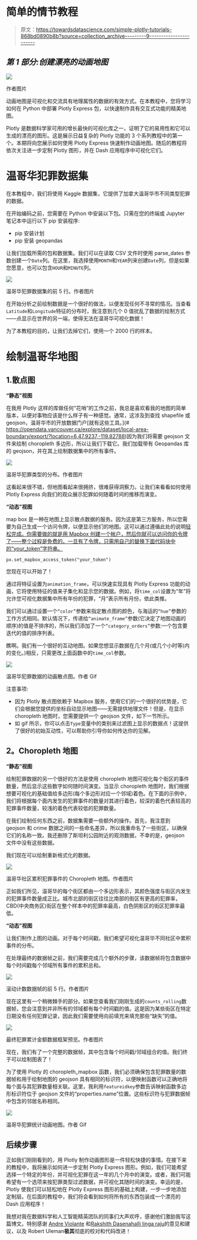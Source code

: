 # 简单的情节教程

> 原文：<https://towardsdatascience.com/simple-plotly-tutorials-868bd0890b8b?source=collection_archive---------9----------------------->

## *第 1 部分:创建漂亮的动画地图*

![](img/c41d411ddc63cd1e7e30a2cb6f015fa2.png)

作者图片

动画地图是可视化和交流具有地理属性的数据的有效方式。在本教程中，您将学习如何在 Python 中部署 Plotly Express 包，以快速制作具有交互式功能的精美地图。

Plotly 是数据科学家可用的增长最快的可视化库之一，证明了它的易用性和它可以生成的漂亮的图形。这是展示日益复杂的 Plotly 功能的 3 个系列教程中的第一个。本期将向您展示如何使用 Plotly Express 快速制作动画地图。随后的教程将依次关注进一步定制 Plotly 图形，并在 Dash 应用程序中可视化它们。

# **温哥华犯罪数据集**

在本教程中，我们将使用 Kaggle 数据集，它提供了加拿大温哥华市不同类型犯罪的数据。

在开始编码之前，您需要在 Python 中安装以下包。只需在您的终端或 Jupyter 笔记本中运行以下 pip 安装程序:

*   pip 安装计划
*   pip 安装 geopandas

让我们加载所需的包和数据集。我们可以在读取 CSV 文件时使用 parse_dates 参数创建一个`Date`列。在这里，我选择使用`MONTH`和`YEAR`列来创建`Date`列，但是如果您愿意，也可以包含`HOUR`和`MINUTE`列。

![](img/4a56c3e7f4d5cc89e688708e80ea4e63.png)

温哥华犯罪数据集的前 5 行。作者图片

在开始分析之前绘制数据是一个很好的做法，以便发现任何不寻常的情况。当查看`Latitude`和`Longitude`特征的分布时，我注意到几个 0 值扰乱了数据的绘制方式——点显示在世界的另一端，使得无法在温哥华可视化数据！

为了本教程的目的，让我们去掉它们，使用一个 2000 行的样本。

# 绘制温哥华地图

## 1.散点图

**“静态”视图**

在我用 Plotly 这样的库做任何“花哨”的工作之前，我总是喜欢看我的地图的简单版本，以便对事物应该是什么样子有一种感觉。通常，这涉及到查找 shapefile 或 geojson，温哥华市的开放数据门户[就有这些工具。](# https://opendata.vancouver.ca/explore/dataset/local-area-boundary/export/?location=6,47.9237,-119.82788)因为我们将需要 geojson 文件来绘制 choropleth 多边形，所以让我们下载它。我们加载带有 Geopandas 库的 geojson，并在其上绘制数据集中的所有事件。

![](img/b90eae4bf9a5e17c8e9c371c98a7dfe3.png)

温哥华犯罪类型的分布。作者图片

这看起来很不错，但地图看起来很拥挤，很难获得洞察力。让我们来看看如何使用 Plotly Express 向我们的观众展示犯罪如何随着时间的推移而演变。

**“动态”视图**

map box 是一种在地图上显示散点数据的服务。因为这是第三方服务，所以您需要为自己生成一个访问令牌，以便显示他们的地图。这可以通过遵循此处的说明[轻松完成。你需要做的就是用 Mapbox 创建一个帐户，然后你就可以访问你的令牌了——整个过程是免费的。一旦有了令牌，只需用自己的替换下面代码块中的“your_token”字符串。](https://docs.mapbox.com/accounts/guides/tokens/#default-public-access-token)

```
px.set_mapbox_access_token("your_token")
```

您现在可以开始了！

通过将特征设置为`animation_frame`，可以快速实现具有 Plotly Express 功能的动画，它将使用特征的值来子集化和显示您的数据。例如，将`time_col`设置为“年”将允许您可视化数据集中所有年份的犯罪，“月”表示所有月份，依此类推。

我们可以通过设置一个`“color”`参数来指定散点图的颜色，与海运的`“hue”`参数的工作方式相同。默认情况下，传递给`“animate_frame”`参数(它决定了地图动画的顺序)的值是不排序的，所以我们添加了一个`“category_orders”`参数:一个包含要迭代的值的排序列表。

瞧啊。我们有一个很好的互动地图。如果您想显示数据在几个月(或几个小时等)内的变化。)相反，只需更改上面函数中的`time_col`参数。

![](img/459748c2c1b772ed997ebae1a1e56807.png)

温哥华犯罪数据的动画散点图。作者 Gif

注意事项:

*   因为 Plotly 散点图依赖于 Mapbox 服务，使用它们的一个很好的优势是，它们会根据您提供的坐标自动显示地图——无需提供地理文件！但是，在显示 choropleth 地图时，您需要提供一个 geojson 文件，如下一节所示。
*   如 gif 所示，你可以点击`Type`变量中的类别来过滤图上显示的数据点！这提供了很好的初始互动性，可以帮助你引导你如何传达你的见解。

## **2。Choropleth 地图**

**“静态”视图**

绘制犯罪数据的另一个很好的方法是使用 choropleth 地图可视化每个街区的事件数量，然后显示这些数字如何随时间演变。当显示 choropleth 地图时，我们根据想要可视化的基础值给多边形(每个多边形对应一个邻域)着色。在下面的示例中，我们将根据每个面内发生的犯罪事件的数量对其进行着色，较深的着色代表较高的犯罪事件数量，较浅的着色代表较低的犯罪数量。

在我们绘制任何东西之前，数据集需要一些额外的操作。首先，我注意到 geojson 和 crime 数据之间的一些命名差异，所以我重命名了一些街区，以确保它们的名称一致。我还删除了斯坦利公园附近的观测数据，不幸的是，geojson 文件中没有这些数据。

我们现在可以绘制重新格式化的数据。

![](img/a86fbd375e7ccded08e20404856ebd52.png)

温哥华社区累积犯罪事件的 Choropleth 地图。作者图片

正如我们所见，温哥华的每个街区都由一个多边形表示，其颜色强度与街区内发生的犯罪事件数量成正比。城市北部的街区往往比南部的街区有更高的犯罪率，CBD(中央商务区)街区在整个样本中的犯罪率最高，白色阴影区的街区犯罪率最低。

**“动态”视图**

让我们制作上图的动画。对于每个时间戳，我们希望可视化温哥华不同社区中累积事件的分布。

在处理最终的数据帧之前，我们需要完成几个额外的步骤，该数据帧将包含数据中每个时间戳每个邻域所有事件的累积总和。

![](img/0a7a893c6f53aedf190547ef4fd4e3e3.png)

滚动计数数据帧的前 5 行。作者图片

现在这里有一个稍微棘手的部分。如果您查看我们刚刚生成的`counts_rolling`数据帧，您会注意到并非所有的邻域都有每个时间戳的值。这是因为某些街区在特定日期没有任何犯罪记录，因此我们需要使用向前填充来填充那些“缺失”的值。

![](img/13fdda1123ee71f8e0f53a2854fc311d.png)

最终犯罪累计金额数据框架预览。作者图片

现在，我们有了一个完整的数据帧，其中包含每个时间戳/邻域组合的值。我们终于可以绘制图表了！

为了使用 Plotly 的 choropleth_mapbox 函数，我们必须确保包含犯罪数量的数据帧和用于绘制地图的 geojson 具有相同的标识符，以便映射函数可以正确地将每个面与其犯罪数量相关联。这里，我利用`featureidkey`参数告诉映射函数多边形标识符位于 geojson 文件的“properties.name”位置。这些标识符与犯罪数据帧中包含的邻居名称相同。

![](img/7a0737240a88533acb16bf981442d769.png)

温哥华犯罪统计动画地图。作者 Gif

## 后续步骤

正如我们刚刚看到的，用 Plotly 制作动画图形是一件轻松快捷的事情。在接下来的教程中，我将展示如何进一步定制 Plotly Express 图形。例如，我们可能希望选择一个特定的年份，并可视化犯罪在这一年的几个月中的演变。或者，我们可能希望有一个选项来按犯罪类型过滤数据，并可视化其随时间的演变。幸运的是，Plotly 使我们可以轻松地在 Plotly Express 图形的基础上构建，一步一步地添加定制层。在后面的教程中，我们将会看到如何将所有的东西包装成一个漂亮的 Dash 应用程序！

我想对我在数据科学和人工智能精英团队的同事们大声欢呼，感谢他们激励我写这篇博文。特别感谢 [Andre Violante](https://medium.com/@violante.andre) 和[Rakshith Dasenahalli linga raju](https://medium.com/@rakshithdl)的意见和建议，以及 Robert Uleman**极其**彻底的校对和代码改进！